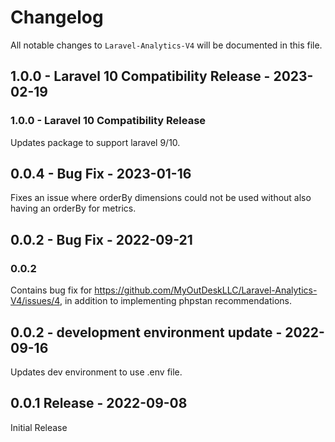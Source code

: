 # Changelog

All notable changes to `Laravel-Analytics-V4` will be documented in this file.

## 1.0.0 - Laravel 10 Compatibility Release - 2023-02-19

### 1.0.0 - Laravel 10 Compatibility Release

Updates package to support laravel 9/10.

## 0.0.4 - Bug Fix - 2023-01-16

Fixes an issue where orderBy dimensions could not be used without also having an orderBy for metrics.

## 0.0.2 - Bug Fix - 2022-09-21

### 0.0.2

Contains bug fix for https://github.com/MyOutDeskLLC/Laravel-Analytics-V4/issues/4, in addition to implementing phpstan recommendations.

## 0.0.2 - development environment update  - 2022-09-16

Updates dev environment to use .env file.

## 0.0.1 Release - 2022-09-08

Initial Release
